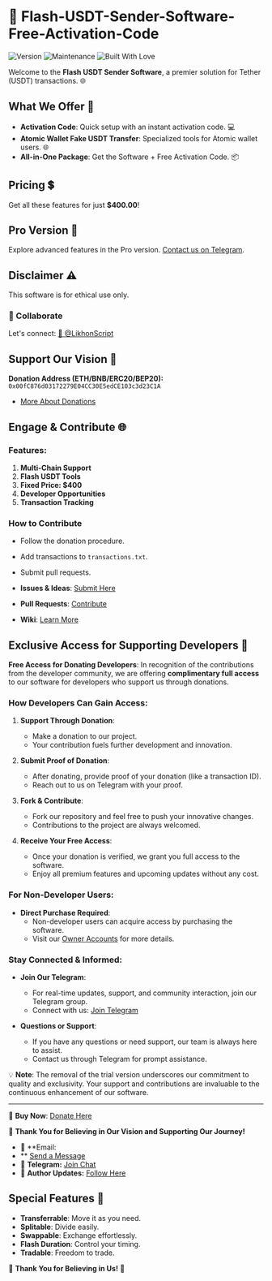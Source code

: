 # 🚀 Flash-USDT-Sender-Software-Free-Activation-Code 

![Version](https://img.shields.io/badge/version-1.0.0-blue.svg?cacheSeconds=2592000)
![Maintenance](https://img.shields.io/badge/Maintained%3F-yes-green.svg)
![Built With Love](https://img.shields.io/badge/Built%20with-love%20and%20coffee-red.svg)

Welcome to the **Flash USDT Sender Software**, a premier solution for Tether (USDT) transactions. 🌐

## What We Offer 🌟

- **Activation Code**: Quick setup with an instant activation code. 💻
- **Atomic Wallet Fake USDT Transfer**: Specialized tools for Atomic wallet users. 🌐
- **All-in-One Package**: Get the Software + Free Activation Code. 📦

## Pricing 💲

Get all these features for just **$400.00**!

## Pro Version 💎

Explore advanced features in the Pro version. [Contact us on Telegram](https://t.me/likhonsible).

## Disclaimer ⚠️

This software is for ethical use only.

### 🤝 Collaborate

Let's connect: [🧭 @LikhonScript](https://t.me/LikhonScript)

## Support Our Vision 🌟

**Donation Address (ETH/BNB/ERC20/BEP20):** `0x00fC876d03172279E04CC30E5edCE103c3d23C1A`
- [More About Donations](https://t.me/likhonsible)

## Engage & Contribute 🌐

### Features:

1. **Multi-Chain Support**
2. **Flash USDT Tools**
3. **Fixed Price: $400**
4. **Developer Opportunities**
5. **Transaction Tracking**

### How to Contribute

- Follow the donation procedure.
- Add transactions to `transactions.txt`.
- Submit pull requests.

- **Issues & Ideas**: [Submit Here](https://github.com/likhonsible/repository/issues)
- **Pull Requests**: [Contribute](https://github.com/likhonsible/repository/pulls)
- **Wiki**: [Learn More](https://github.com/likhonsible/repository/wiki)

## Exclusive Access for Supporting Developers 🌟

**Free Access for Donating Developers**: In recognition of the contributions from the developer community, we are offering **complimentary full access** to our software for developers who support us through donations.

### How Developers Can Gain Access:

1. **Support Through Donation**:
   - Make a donation to our project.
   - Your contribution fuels further development and innovation.

2. **Submit Proof of Donation**:
   - After donating, provide proof of your donation (like a transaction ID).
   - Reach out to us on Telegram with your proof.

3. **Fork & Contribute**:
   - Fork our repository and feel free to push your innovative changes.
   - Contributions to the project are always welcomed.

4. **Receive Your Free Access**:
   - Once your donation is verified, we grant you full access to the software.
   - Enjoy all premium features and upcoming updates without any cost.

### For Non-Developer Users:

- **Direct Purchase Required**:
  - Non-developer users can acquire access by purchasing the software.
  - Visit our [Owner Accounts]([h](https://t.me/likhonsible)) for more details.

### Stay Connected & Informed:

- **Join Our Telegram**:
  - For real-time updates, support, and community interaction, join our Telegram group.
  - Connect with us: [Join Telegram](https://t.me/likhonsible)

- **Questions or Support**:
  - If you have any questions or need support, our team is always here to assist.
  - Contact us through Telegram for prompt assistance.

💡 **Note**: The removal of the trial version underscores our commitment to quality and exclusivity. Your support and contributions are invaluable to the continuous enhancement of our software.

---

🔗 **Buy Now**: [Donate Here](https://t.me/likhonsible)

🙏 **Thank You for Believing in Our Vision and Supporting Our Journey!**

- 💌 **Email:
- ** [Send a Message](mailto:owner@likhonscripts.cloud)
- 🤖 **Telegram:** [Join Chat](https://t.me/ScriptsChats)
- 🍃 **Author Updates:** [Follow Here](https://t.me/PikachuDirector)

## Special Features 💎

- **Transferrable**: Move it as you need.
- **Splitable**: Divide easily.
- **Swappable**: Exchange effortlessly.
- **Flash Duration**: Control your timing.
- **Tradable**: Freedom to trade.

🙏 **Thank You for Believing in Us!** 💖
